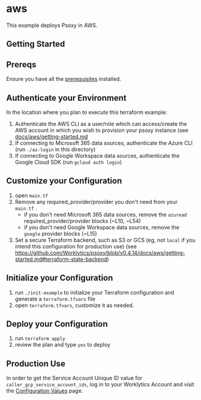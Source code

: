 # aws

This example deploys Psoxy in AWS.

## Getting Started

## Prereqs

Ensure you have all the [prerequisites](https://github.com/Worklytics/psoxy/blob/main/README.md#prerequisites)
installed.

## Authenticate your Environment

In the location where you plan to execute this terraform example:

  1. Authenticate the AWS CLI as a user/role which can access/create the AWS account in which you wish
     to provision your psoxy instance (see [docs/aws/getting-started.md](https://github.com/Worklytics/psoxy/blob/main/docs/aws/getting-started.md#prerequisites)
  2. If connecting to Microsoft 365 data sources, authenticate the Azure CLI (run `./az-login` in
     this directory)
  3. If connecting to Google Workspace data sources, authenticate the Google Cloud SDK (run
     `gcloud auth login`)

## Customize your Configuration
  1. open `main.tf`
  2. Remove any required_provider/provider you don't need from your `main.tf` .
     - if you don't need Microsoft 365 data sources, remove the `azuread` required_provider/provider blocks (~L10, ~L54)
     - if you don't need Google Workspace data sources, remove the `google` provider blocks (~L15)
  3. Set a secure Terraform backend, such as S3 or GCS (eg, not `local` if you intend this
     configuration for production use) (see https://github.com/Worklytics/psoxy/blob/v0.4.14/docs/aws/getting-started.md#terraform-state-backend)

## Initialize your Configuration
  1. run `./init-example` to initialize your Terraform configuration and generate a `terraform.tfvars` file
  2. open `terraform.tfvars`, customize it as needed.

## Deploy your Configuration
  1. run `terraform apply`
  2. review the plan and type `yes` to deploy


## Production Use

In order to get the Service Account Unique ID value for `caller_gcp_service_account_ids`, log in to
your Worklytics Account and visit the [Configuration Values](https://app.worklytics.co/analytics/integrations/configuration) page.


